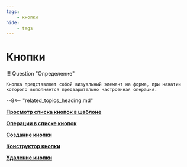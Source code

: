 ```yaml
---
tags:
    - кнопки
hide:
    - tags
---
```


# Кнопки

!!! Question "Определение"

    Кнопка представляет собой визуальный элемент на форме, при нажатии которого выполняется предварительно настроенная операция.

--8<-- "related_topics_heading.md"

**[Просмотр списка кнопок в шаблоне](button_list_view.md)**

**[Операции в списке кнопок](button_list_operations.md)**

**[Создание кнопки](button_creation.md)**

**[Конструктор кнопки](button_designer.md)**

**[Удаление кнопки](button_deletion.md)**
